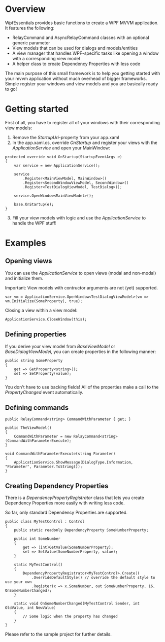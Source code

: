 Overview
===
WpfEssentials provides basic functions to create a WPF MVVM application. It features the following:

- RelayCommand and AsyncRelayCommand classes with an optional generic parameter
- View models that can be used for dialogs and models/entities
- A view manager that handles WPF-specific tasks like opening a window with a corresponding view model
- A helper class to create Dependency Properties with less code

The main purpose of this small framework is to help you getting started with your mvvm application without 
much overhead of bigger frameworks. Simple register your windows and view models and you are basically ready to go!

Getting started
===
First of all, you have to register all of your windows with their corresponding view models:
1. Remove the *StartupUri*-property from your app.xaml
2. In the app.xaml.cs, override *OnStartup* and register your views with the *ApplicationService* and open your MainWindow:
```
protected override void OnStartup(StartupEventArgs e)
{
    var service = new ApplicationService();

    service
        .Register<MainViewModel, MainWindow>()
        .Register<SecondWindowViewModel, SecondWindow>()
        .Register<TestDialogViewModel, TestDialog>();

    service.OpenWindow<MainViewModel>();

    base.OnStartup(e);
}
```
3. Fill your view models with logic and use the *ApplicationService* to handle the WPF stuff!

Examples
===
Opening views
---
You can use the *ApplicationService* to open views (modal and non-modal) and initialize them.

Important: View models with contructor arguments are not (yet) supported.
```
var vm = ApplicationService.OpenWindow<TestDialogViewModel>(vm => vm.Initialize(SomeProperty), true);
```

Closing a view within a view model:
```
ApplicationService.CloseWindow(this);
```
Defining properties
---
If you derive your view model from *BaseViewModel* or *BaseDialogViewModel*, you can create properties in the following manner:
```
public string SomeProperty
{
    get => GetProperty<string>();
    set => SetProperty(value);
}
```
You don't have to use backing fields! All of the properties make a call to the *PropertyChanged* event automatically.

Defining commands
---

```
public RelayCommand<string> CommandWithParameter { get; }

public TheViewModel()
{
    CommandWithParameter = new RelayCommand<string>(CommandWithParameterExecute);
}

void CommandWithParameterExecute(string Parameter)
{
    ApplicationService.ShowMessage(DialogType.Information, "Parameter", Parameter.ToString());
}
```

Creating Dependency Properties
---
There is a *DependencyPropertyRegistrator* class that lets you create Dependency Properties more easily with writing less code.

So far, only standard Dependency Properties are supported.

```
public class MyTestControl : Control
{
    public static readonly DependencyProperty SomeNumberProperty;

    public int SomeNumber
    {
        get => (int)GetValue(SomeNumberProperty);
        set => SetValue(SomeNumberProperty, value);
    }

    static MyTestControl()
    {
        DependencyPropertyRegistrator<MyTestControl>.Create()
            .OverrideDefaultStyle() // override the default style to use your own
            .Register(x => x.SomeNumber, out SomeNumberProperty, 16, OnSomeNumberChanged);
    }

    static void OnSomeNumberChanged(MyTestControl Sender, int OldValue, int NewValue)
    {
        // Some logic when the property has changed
    }
}
```
Please refer to the sample project for further details.